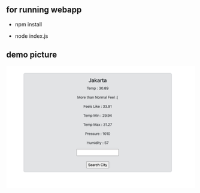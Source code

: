 ## for running webapp

- npm install

- node index.js

## demo picture

![demo picture](/public/weather-node.png)
